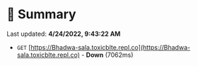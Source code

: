 # 📖 Summary
Last updated: **4/24/2022, 9:43:22 AM**

- `GET` [https://Bhadwa-sala.toxicblte.repl.co](https://Bhadwa-sala.toxicblte.repl.co) - **Down** (7062ms)
